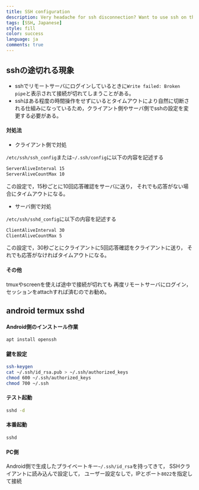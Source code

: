 ```yaml
---
title: SSH configuration
description: Very headache for ssh disconnection? Want to use ssh on the Android app termux? Click to see
tags: [SSH, Japanese]
style: fill
color: success
language: ja
comments: true
---
```


## sshの途切れる現象
- sshでリモートサーバにログインしているときに`Write failed: Broken pipe`と表示されて接続が切れてしまうことがある。
- sshはある程度の時間操作をせずにいるとタイムアウトにより自然に切断される仕組みになっているため，クライアント側やサーバ側でsshの設定を変更する必要がある。

#### 対処法
- クライアント側で対処

`/etc/ssh/ssh_config`または`~/.ssh/config`に以下の内容を記述する
```sh
ServerAliveInterval 15
ServerAliveCountMax 10
```
この設定で，15秒ごとに10回応答確認をサーバに送り，
それでも応答がない場合にタイムアウトになる。

- サーバ側で対処

`/etc/ssh/sshd_config`に以下の内容を記述する
```sh
ClientAliveInterval 30
ClientAliveCountMax 5
```
この設定で，30秒ごとにクライアントに5回応答確認をクライアントに送り，
それでも応答がなければタイムアウトになる。

#### その他
tmuxやscreenを使えば途中で接続が切れても
再度リモートサーバにログイン，
セッションをattachすれば済むのでお勧め。


## android termux sshd
#### Android側のインストール作業
```sh
apt install openssh
```

#### 鍵を設定
```sh
ssh-keygen
cat ~/.ssh/id_rsa.pub > ~/.ssh/authorized_keys
chmod 600 ~/.ssh/authorized_keys
chmod 700 ~/.ssh
```

#### テスト起動
```sh
sshd -d
```

#### 本番起動
```sh
sshd
```

#### PC側
Android側で生成したプライベートキー`~/.ssh/id_rsa`を持ってきて，
SSHクライアントに読み込んで設定して，
ユーザー設定なしで，IPとポート`8022`を指定して接続
